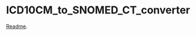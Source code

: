 # ICD10CM_to_SNOMED_CT_converter
[Readme](https://github.com/r76941156/ICD10CM_to_SNOMED_CT_converter/blob/main/ICD10CM_SNOMED_CT%20code%20converter.pdf).
